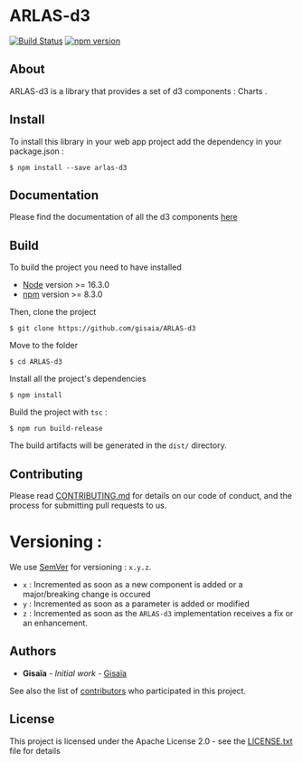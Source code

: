# ARLAS-d3

[![Build Status](https://api.travis-ci.org/gisaia/ARLAS-d3.svg?branch=develop)](https://travis-ci.org/gisaia/ARLAS-d3)
[![npm version](https://badge.fury.io/js/arlas-d3.svg)](https://badge.fury.io/js/arlas-d3)

## About

ARLAS-d3 is a library that provides a set of d3 components : Charts .

## Install

To install this library in your web app project add the dependency in your package.json :

```shell
$ npm install --save arlas-d3
```

## Documentation

Please find the documentation of all the d3 components [here](http://docs.arlas.io/arlas-tech/current/classes/_donuts_abstractdonut_.abstractdonut/)

## Build

To build the project you need to have installed
- [Node](https://nodejs.org/en/) version >= 16.3.0 
- [npm](https://github.com/npm/npm) version >= 8.3.0

Then, clone the project

```shell
$ git clone https://github.com/gisaia/ARLAS-d3
```

Move to the folder

```shell
$ cd ARLAS-d3
```

Install all the project's dependencies

```shell
$ npm install
```

Build the project with `tsc` :

```shell
$ npm run build-release
```

The build artifacts will be generated in the `dist/` directory. 

## Contributing

Please read [CONTRIBUTING.md](https://github.com/gisaia/ARLAS-d3/blob/master/CONTRIBUTING.md) for details on our code of conduct, and the process for submitting pull requests to us.

# Versioning :

We use [SemVer](http://semver.org/) for versioning : `x.y.z`.

- `x` : Incremented as soon as a new component is added or a major/breaking change is occured
- `y` : Incremented as soon as a parameter is added or modified
- `z` : Incremented as soon as the `ARLAS-d3` implementation receives a fix or an enhancement.

## Authors

* **Gisaïa** - *Initial work* - [Gisaïa](http://gisaia.fr/)

See also the list of [contributors](https://github.com/gisaia/ARLAS-d3/graphs/contributors) who participated in this project.

## License

This project is licensed under the Apache License 2.0 - see the [LICENSE.txt](LICENSE.txt) file for details